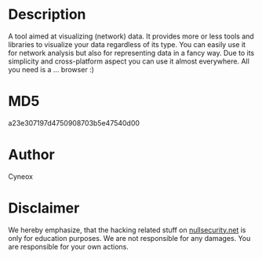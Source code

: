 Description
===========
A tool aimed at visualizing (network) data. It provides more or less tools and
libraries to visualize your data regardless of its type. You can easily use it
for network analysis but also for representing data in a fancy way. Due to its
simplicity and cross-platform aspect you can use it almost everywhere. All you
need is a ... browser :)

MD5
===
a23e307197d4750908703b5e47540d00

Author
======
Cyneox

Disclaimer
==========
We hereby emphasize, that the hacking related stuff on
[nullsecurity.net](http://nullsecurity.net) is only for education purposes.
We are not responsible for any damages. You are responsible for your own
actions.
